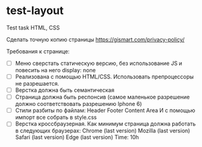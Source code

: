 # test-layout
Test task HTML, CSS

Сделать точную копию страницы
https://gismart.com/privacy-policy/

Требования к странице:
-[ ] Меню сверстать статическую версию, без использование JS и повесить на него display: none
-[ ] Реализована с помощью HTML/CSS. Использовать препроцессоры не
разрешается.
-[ ] Верстка должна быть семантическая
-[ ] Страница должна быть респонсив (самое маленькое разрешение должно
соответствовать разрешению Iphone 6)
-[ ] Стили разбиты по файлам:
Header
Footer
Content Area
И с помощью импорт все собрать в style.css
- [ ] Верстка кроссбраузерная. Как минимум страница должна работать в следующих
браузерах:
Chrome (last version)
Mozilla (last version)
Safari (last version)
Edge (last version)
Time: 10h
